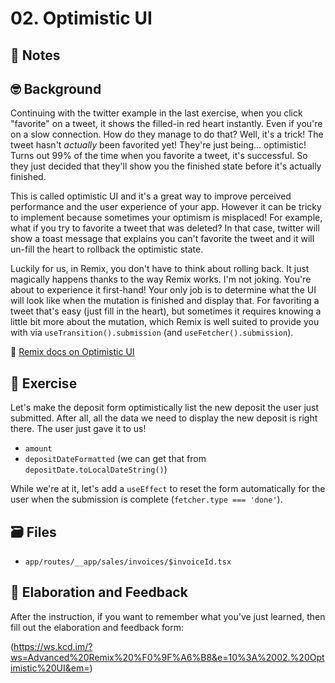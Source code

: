 # 02. Optimistic UI

## 📝 Notes

## 🤓 Background

Continuing with the twitter example in the last exercise, when you click "favorite" on a tweet, it shows the filled-in red heart instantly. Even if you're on a slow connection. How do they manage to do that? Well, it's a trick! The tweet hasn't _actually_ been favorited yet! They're just being... optimistic! Turns out 99% of the time when you favorite a tweet, it's successful. So they just decided that they'll show you the finished state before it's actually finished.

This is called optimistic UI and it's a great way to improve perceived performance and the user experience of your app. However it can be tricky to implement because sometimes your optimism is misplaced! For example, what if you try to favorite a tweet that was deleted? In that case, twitter will show a toast message that explains you can't favorite the tweet and it will un-fill the heart to rollback the optimistic state.

Luckily for us, in Remix, you don't have to think about rolling back. It just magically happens thanks to the way Remix works. I'm not joking. You're about to experience it first-hand! Your only job is to determine what the UI will look like when the mutation is finished and display that. For favoriting a tweet that's easy (just fill in the heart), but sometimes it requires knowing a little bit more about the mutation, which Remix is well suited to provide you with via `useTransition().submission` (and `useFetcher().submission`).

📜 [Remix docs on Optimistic UI](https://remix.run/docs/en/v1/guides/optimistic-ui)

## 💪 Exercise

Let's make the deposit form optimistically list the new deposit the user just submitted. After all, all the data we need to display the new deposit is right there. The user just gave it to us!

- `amount`
- `depositDateFormatted` (we can get that from `depositDate.toLocalDateString()`)

While we're at it, let's add a `useEffect` to reset the form automatically for the user when the submission is complete (`fetcher.type === 'done'`).

## 🗃 Files

- `app/routes/__app/sales/invoices/$invoiceId.tsx`

## 🦉 Elaboration and Feedback

After the instruction, if you want to remember what you've just learned, then
fill out the elaboration and feedback form:

(https://ws.kcd.im/?ws=Advanced%20Remix%20%F0%9F%A6%B8&e=10%3A%2002.%20Optimistic%20UI&em=)
